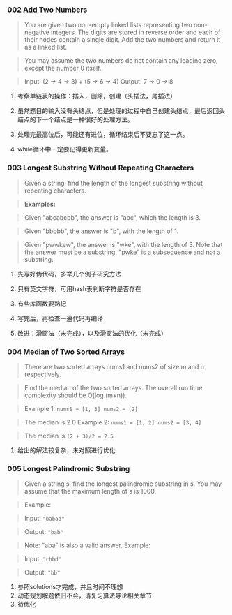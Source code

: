 
### 002 Add Two Numbers
>You are given two non-empty linked lists representing two non-negative integers. The digits are stored in reverse order and each of their nodes contain a single digit. Add the two numbers and return it as a linked list.

>You may assume the two numbers do not contain any leading zero, except the number 0 itself.

>Input: (2 -> 4 -> 3) + (5 -> 6 -> 4)
Output: 7 -> 0 -> 8

1. 考察单链表的操作：插入，删除，创建（头插法，尾插法）

2. 虽然题目的输入没有头结点，但是处理的过程中自己创建头结点，最后返回头结点的下一个结点是一种很好的处理方法。

3. 处理完最高位后，可能还有进位，循环结束后不要忘了这一点。

4. while循环中一定要记得更新变量。

### 003 Longest Substring Without Repeating Characters

>Given a string, find the length of the longest substring without repeating characters.

>**Examples:**

>Given "abcabcbb", the answer is "abc", which the length is 3.

>Given "bbbbb", the answer is "b", with the length of 1.

>Given "pwwkew", the answer is "wke", with the length of 3. Note that the answer must be a substring, "pwke" is a subsequence and not a substring.

1. 先写好伪代码，多举几个例子研究方法

2. 只有英文字符，可用hash表判断字符是否存在

3. 有些库函数要熟记

4. 写完后，再检查一遍代码再编译

5. 改进：滑窗法（未完成），以及滑窗法的优化（未完成）

### 004 Median of Two Sorted Arrays

>There are two sorted arrays nums1 and nums2 of size m and n respectively.

>Find the median of the two sorted arrays. The overall run time complexity should be O(log (m+n)).

>Example 1:
`nums1 = [1, 3]
nums2 = [2]`

>The median is 2.0
Example 2:
`nums1 = [1, 2]
nums2 = [3, 4]`

>The median is `(2 + 3)/2 = 2.5`

1. 给出的解法较复杂，未对照进行优化

### 005 Longest Palindromic Substring

>Given a string s, find the longest palindromic substring in s. You may assume that the maximum length of s is 1000.

>Example:

>Input: `"babad"`

>Output: `"bab"`

>Note: "aba" is also a valid answer.
>Example:

>Input: `"cbbd"`

>Output: `"bb"`

1. 参照solutions才完成，并且时间不理想
2. 动态规划解题依旧不会，请复习算法导论相关章节
3. 待优化